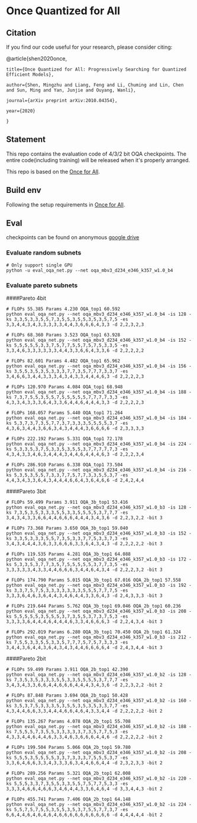 # Once Quantized for All

## Citation 
If you find our code useful for your research, please consider citing:

@article{shen2020once,
    
    title={Once Quantized for All: Progressively Searching for Quantized Efficient Models},
    
    author={Shen, Mingzhu and Liang, Feng and Li, Chuming and Lin, Chen and Sun, Ming and Yan, Junjie and Ouyang, Wanli},
    
    journal={arXiv preprint arXiv:2010.04354},
  
    year={2020}
    
    }

## Statement

This repo contains the evaluation code of 4/3/2 bit OQA checkpoints.
The entire code(including training) will be released when it's properly arranged.

This repo is based on the [Once for All](https://github.com/mit-han-lab/once-for-all).

## Build env

Following the setup requirements in [Once for All](https://github.com/mit-han-lab/once-for-all).

## Eval

checkpoints can be found on anonymous [google drive](https://drive.google.com/drive/folders/1yGymACKYzCVns3KPs5hbuT25jlpZIrWh?usp=sharing)

### Evaluate random subnets

```console
# Only support single GPU
python -u eval_oqa_net.py --net oqa_mbv3_d234_e346_k357_w1.0_b4 
```
### Evaluate pareto subnets

####Pareto 4bit
```console
# FLOPs 55.385 Params 4.230 OQA_top1 60.592
python eval_oqa_net.py --net oqa_mbv3_d234_e346_k357_w1.0_b4 -is 128 -ks 3,3,5,3,3,5,5,7,3,5,5,3,5,5,3,5,3,5,7,5 -es 3,3,4,4,3,4,3,3,3,3,3,4,4,3,6,6,6,4,3,3 -d 2,2,3,2,3 

# FLOPs 68.360 Params 3.523 OQA_top1 63.928
python eval_oqa_net.py --net oqa_mbv3_d234_e346_k357_w1.0_b4 -is 152 -ks 5,5,5,5,5,3,3,7,5,7,7,5,5,7,5,7,5,3,3,5 -es 3,3,4,6,3,3,3,3,3,3,4,4,3,3,6,6,4,3,3,6 -d 2,2,2,2,2 

# FLOPs 82.601 Params 4.482 OQA_top1 65.962
python eval_oqa_net.py --net oqa_mbv3_d234_e346_k357_w1.0_b4 -is 156 -ks 3,5,5,3,5,3,5,3,3,3,7,7,3,5,7,7,7,3,3,7 -es 3,4,6,6,3,4,4,3,3,3,4,3,4,3,3,4,4,4,6,3 -d 2,2,2,2,3 

# FLOPs 120.970 Params 4.084 OQA_top1 68.948
python eval_oqa_net.py --net oqa_mbv3_d234_e346_k357_w1.0_b4 -is 188 -ks 7,3,7,5,5,3,5,5,7,5,5,5,5,5,7,7,7,7,3,3 -es 4,3,3,4,3,3,3,6,4,3,3,6,4,4,6,4,4,4,3,3 -d 2,2,2,2,3 

# FLOPs 168.057 Params 5.440 OQA_top1 71.264
python eval_oqa_net.py --net oqa_mbv3_d234_e346_k357_w1.0_b4 -is 184 -ks 5,3,7,3,7,3,5,7,7,3,7,3,3,3,5,5,5,5,3,7 -es 4,3,6,3,4,4,3,6,6,3,4,3,4,4,4,3,6,6,6,6 -d 2,3,3,3,3 

# FLOPs 222.192 Params 5.331 OQA_top1 72.178
python eval_oqa_net.py --net oqa_mbv3_d234_e346_k357_w1.0_b4 -is 224 -ks 5,3,3,5,3,7,5,3,3,5,3,5,5,3,7,7,7,7,7,3 -es 4,3,4,3,3,4,6,3,4,4,4,3,4,4,6,4,4,4,6,3 -d 2,2,2,3,4 

# FLOPs 286.910 Params 6.338 OQA_top1 73.504
python eval_oqa_net.py --net oqa_mbv3_d234_e346_k357_w1.0_b4 -is 216 -ks 5,3,5,3,5,5,7,3,3,7,7,5,7,7,3,3,5,5,3,7 -es 4,4,3,4,3,3,6,4,3,4,4,4,6,6,4,3,6,4,6,6 -d 2,4,2,4,4 
```

####Pareto 3bit
```console
# FLOPs 59.499 Params 3.911 OQA_3b_top1 53.416
python eval_oqa_net.py --net oqa_mbv3_d234_e346_k357_w1.0_b3 -is 128 -ks 7,3,5,3,5,3,3,3,5,5,3,3,5,5,5,5,3,7,7,7 -es 3,4,3,4,3,3,6,6,4,4,6,6,6,4,4,4,3,4,3,6 -d 2,2,3,2,2 -bit 3

# FLOPs 73.368 Params 3.650 OQA_3b_top1 59.040
python eval_oqa_net.py --net oqa_mbv3_d234_e346_k357_w1.0_b3 -is 152 -ks 3,3,5,3,3,3,5,5,7,3,5,3,3,7,7,5,3,3,7,3 -es 3,4,3,4,4,4,3,6,3,3,6,6,6,3,3,6,4,3,4,3 -d 2,2,2,2,2 -bit 3

# FLOPs 119.535 Params 4.281 OQA_3b_top1 64.088
python eval_oqa_net.py --net oqa_mbv3_d234_e346_k357_w1.0_b3 -is 172 -ks 5,3,3,5,3,7,7,3,5,7,5,5,5,5,5,3,7,7,3,5 -es 3,3,3,3,3,4,3,3,4,4,6,6,6,3,4,4,6,4,3,4 -d 2,2,2,3,2 -bit 3

# FLOPs 174.790 Params 5.015 OQA_3b_top1 67.016 OQA_2b_top1 57.558
python eval_oqa_net.py --net oqa_mbv3_d234_e346_k357_w1.0_b3 -is 192 -ks 3,3,7,5,7,5,3,3,3,3,3,3,3,5,5,5,7,7,7,5 -es 3,3,3,6,4,6,3,6,4,4,3,4,6,4,4,3,3,6,4,3 -d 2,4,3,3,3 -bit 3

# FLOPs 219.644 Params 5.762 OQA_3b_top1 69.046 OQA_2b_top1 60.236
python eval_oqa_net.py --net oqa_mbv3_d234_e346_k357_w1.0_b3 -is 208 -ks 5,5,5,5,5,3,5,5,5,3,7,3,5,5,3,7,3,7,5,3 -es 3,3,3,3,6,4,4,4,6,4,4,4,6,3,3,4,6,6,6,3 -d 2,2,4,3,4 -bit 3

# FLOPs 292.019 Params 6.280 OQA_3b_top1 70.450 OQA_2b_top1 61.324
python eval_oqa_net.py --net oqa_mbv3_d234_e346_k357_w1.0_b3 -is 212 -ks 7,5,5,3,3,5,5,3,3,5,7,7,7,5,7,5,7,3,3,3 -es 3,4,4,3,6,4,4,3,6,4,3,4,3,4,4,6,6,6,6,4 -d 2,4,3,4,4 -bit 3
```

####Pareto 2bit
```console
# FLOPs 59.499 Params 3.911 OQA_2b_top1 42.390
python eval_oqa_net.py --net oqa_mbv3_d234_e346_k357_w1.0_b2 -is 128 -ks 7,3,5,3,5,3,3,3,5,5,3,3,5,5,5,5,3,7,7,7 -es 3,4,3,4,3,3,6,6,4,4,6,6,6,4,4,4,3,4,3,6 -d 2,2,3,2,2 -bit 2

# FLOPs 87.848 Params 3.694 OQA_2b_top1 50.428
python eval_oqa_net.py --net oqa_mbv3_d234_e346_k357_w1.0_b2 -is 160 -ks 3,5,3,7,5,3,3,3,5,3,5,5,3,5,3,5,3,3,7,7 -es 4,3,4,4,6,6,3,3,4,4,4,6,6,4,6,4,3,3,4,4 -d 2,2,2,2,2 -bit 2

# FLOPs 135.267 Params 4.078 OQA_2b_top1 55.708
python eval_oqa_net.py --net oqa_mbv3_d234_e346_k357_w1.0_b2 -is 188 -ks 7,5,5,5,7,3,5,5,3,3,3,3,3,7,3,5,7,7,5,3 -es 4,3,3,4,4,6,4,4,6,3,3,4,6,3,6,6,6,4,4,6 -d 2,2,2,2,2 -bit 2 

# FLOPs 199.504 Params 5.066 OQA_2b_top1 59.780
python eval_oqa_net.py --net oqa_mbv3_d234_e346_k357_w1.0_b2 -is 208 -ks 5,5,5,3,5,5,5,5,3,3,7,3,3,3,7,5,5,5,3,7 -es 3,3,6,4,6,6,3,3,4,3,3,3,6,3,4,4,6,6,4,4 -d 2,3,2,3,3 -bit 2 

# FLOPs 289.256 Params 5.321 OQA_2b_top1 62.008
python eval_oqa_net.py --net oqa_mbv3_d234_e346_k357_w1.0_b2 -is 220 -ks 5,5,5,3,3,7,3,5,5,3,3,5,5,7,5,7,7,5,3,3 -es 3,3,3,4,6,6,4,6,6,3,4,6,4,4,3,3,6,4,6,4 -d 3,3,4,4,3 -bit 2 

# FLOPs 455.741 Params 7.406 OQA_2b_top1 64.148
python eval_oqa_net.py --net oqa_mbv3_d234_e346_k357_w1.0_b2 -is 224 -ks 5,5,7,5,7,5,5,3,5,5,3,5,3,7,5,5,7,7,3,7 -es 6,6,4,4,6,4,6,4,6,4,6,6,6,6,6,6,6,6,6,6 -d 4,4,4,4,4 -bit 2 
```
